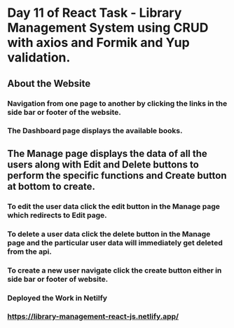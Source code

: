 # Day 11 of React Task - Library Management System using CRUD with axios and Formik and Yup validation.

## About the Website

### Navigation from one page to another by clicking the links in the side bar or footer of  the website.

### The Dashboard page displays the available books.

## The Manage page displays the data of all the users along with Edit and Delete buttons to perform the specific functions and Create button at bottom to create.

### To edit the user data click the edit button in the Manage page which redirects to Edit page.

### To delete a user data click the delete button in the Manage page and the particular user data will immediately get deleted from the api.

### To create a new user navigate click the create button either in side bar or footer of website.

### Deployed the Work in Netilfy 

### https://library-management-react-js.netlify.app/
